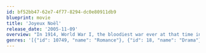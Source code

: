 ```yaml
---
id: bf52bb47-62e7-4f77-8294-dc0e80911db9
blueprint: movie
title: 'Joyeux Noël'
release_date: '2005-11-09'
overview: "In 1914, World War I, the bloodiest war ever at that time in human history, was well under way. However on Christmas Eve, numerous sections of the Western Front called an informal, and unauthorized, truce where the various front-line soldiers of the conflict peacefully met each other in No Man's Land to share a precious pause in the carnage with a fleeting brotherhood."
genres: '[{"id": 10749, "name": "Romance"}, {"id": 18, "name": "Drama"}, {"id": 36, "name": "History"}, {"id": 10752, "name": "War"}, {"id": 10402, "name": "Music"}]'
---
```

